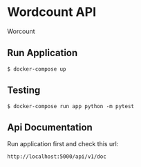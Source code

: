 # Wordcount API

Worcount 

## Run Application
```
$ docker-compose up
```

## Testing
```
$ docker-compose run app python -m pytest
```

## Api Documentation
Run application first and check this url:
```
http://localhost:5000/api/v1/doc 
````

